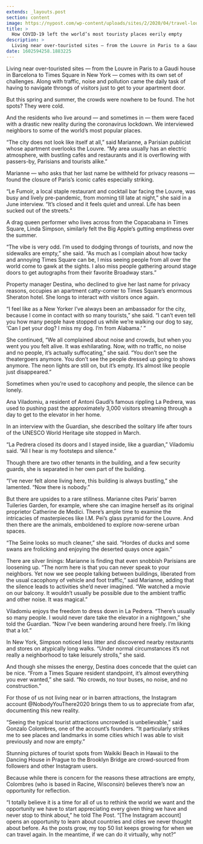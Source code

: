 ```yaml
--- 
extends: _layouts.post 
section: content 
image: https://nypost.com/wp-content/uploads/sites/2/2020/04/travel-louvre-1.jpg?quality=90&strip=all&w=1200 
title: > 
  How COVID-19 left the world’s most touristy places eerily empty 
description: > 
  Living near over-touristed sites — from the Louvre in Paris to a Gaudi house in Barcelona to Times Square in New York — comes with its own set of challenges.Along with traffic, noise and pollution came the daily task of having to navigate throngs of visitors just to get to your apartment door.Life has been sucked out of the streets.”A drag queen performer who lives across from the Copacabana in Times Square, Linda Simpson, similarly felt the Big Apple’s gutting emptiness over the summer.“As much as I complain about how tacky and annoying Times Square can be, I miss seeing people from all over the world come to gawk at the sights.“From a Times Square resident standpoint, it’s almost everything you ever wanted,” she said. 
date: 1602594258.1883225 
--- 
```

Living near over-touristed sites — from the Louvre in Paris to a Gaudi house in Barcelona to Times Square in New York — comes with its own set of challenges. Along with traffic, noise and pollution came the daily task of having to navigate throngs of visitors just to get to your apartment door.

But this spring and summer, the crowds were nowhere to be found. The hot spots? They were cold.

And the residents who live around — and sometimes in — them were faced with a drastic new reality during the coronavirus lockdown. We interviewed neighbors to some of the world’s most popular places.

“The city does not look like itself at all,” said Marianne, a Parisian publicist whose apartment overlooks the Louvre. “My area usually has an electric atmosphere, with bustling cafés and restaurants and it is overflowing with passers-by, Parisians and tourists alike.”

Marianne — who asks that her last name be withheld for privacy reasons — found the closure of Paris’s iconic cafés especially striking.

“Le Fumoir, a local staple restaurant and cocktail bar facing the Louvre, was busy and lively pre-pandemic, from morning till late at night,” she said in a June interview. “It’s closed and it feels quiet and unreal. Life has been sucked out of the streets.”

A drag queen performer who lives across from the Copacabana in Times Square, Linda Simpson, similarly felt the Big Apple’s gutting emptiness over the summer.

“The vibe is very odd. I’m used to dodging throngs of tourists, and now the sidewalks are empty,” she said. “As much as I complain about how tacky and annoying Times Square can be, I miss seeing people from all over the world come to gawk at the sights. I also miss people gathering around stage doors to get autographs from their favorite Broadway stars.”

Property manager Destina, who declined to give her last name for privacy reasons, occupies an apartment catty-corner to Times Square’s enormous Sheraton hotel. She longs to interact with visitors once again.

“I feel like as a New Yorker I’ve always been an ambassador for the city, because I come in contact with so many tourists,” she said. “I can’t even tell you how many people have stopped us while we’re walking our dog to say, ‘Can I pet your dog? I miss my dog. I’m from Alabama.’ ”

She continued, “We all complained about noise and crowds, but when you went you you felt alive. It was exhilarating. Now, with no traffic, no noise and no people, it’s actually suffocating,” she said. “You don’t see the theatergoers anymore. You don’t see the people dressed up going to shows anymore. The neon lights are still on, but it’s empty. It’s almost like people just disappeared.”

Sometimes when you’re used to cacophony and people, the silence can be lonely.

Ana Viladomiu, a resident of Antoni Gaudí’s famous rippling La Pedrera, was used to pushing past the approximately 3,000 visitors streaming through a day to get to the elevator in her home.

In an interview with the Guardian, she described the solitary life after tours of the UNESCO World Heritage site stopped in March.

“La Pedrera closed its doors and I stayed inside, like a guardian,” Viladomiu said. “All I hear is my footsteps and silence.”

Though there are two other tenants in the building, and a few security guards, she is separated in her own part of the building.

“I’ve never felt alone living here, this building is always bustling,” she lamented. “Now there is nobody.”

But there are upsides to a rare stillness. Marianne cites Paris’ barren Tuileries Garden, for example, where she can imagine herself as its original proprietor Catherine de Medici. There’s ample time to examine the intricacies of masterpieces like I.M. Pei’s glass pyramid for the Louvre. And then there are the animals, emboldened to explore now-serene urban spaces.

“The Seine looks so much cleaner,” she said. “Hordes of ducks and some swans are frolicking and enjoying the deserted quays once again.”

There are silver linings: Marianne is finding that even snobbish Parisians are loosening up. “The norm here is that you can never speak to your neighbors. Yet now we see people talking between buildings, liberated from the usual cacophony of vehicle and foot traffic,” said Marianne, adding that the silence leads to activities she’d never imagined. “We watched a movie on our balcony. It wouldn’t usually be possible due to the ambient traffic and other noise. It was magical.”

Viladomiu enjoys the freedom to dress down in La Pedrera. “There’s usually so many people. I would never dare take the elevator in a nightgown,” she told the Guardian. “Now I’ve been wandering around here freely. I’m liking that a lot.”

In New York, Simpson noticed less litter and discovered nearby restaurants and stores on atypically long walks. “Under normal circumstances it’s not really a neighborhood to take leisurely strolls,” she said.

And though she misses the energy, Destina does concede that the quiet can be nice. “From a Times Square resident standpoint, it’s almost everything you ever wanted,” she said. “No crowds, no tour buses, no noise, and no construction.”

For those of us not living near or in barren attractions, the Instagram account @NobodyYouThere2020 brings them to us to appreciate from afar, documenting this new reality.

“Seeing the typical tourist attractions uncrowded is unbelievable,” said Gonzalo Colombres, one of the account’s founders. “It particularly strikes me to see places and landmarks in some cities which I was able to visit previously and now are empty.”

Stunning pictures of tourist spots from Waikiki Beach in Hawaii to the Dancing House in Prague to the Brooklyn Bridge are crowd-sourced from followers and other Instagram users.

Because while there is concern for the reasons these attractions are empty, Colombres (who is based in Racine, Wisconsin) believes there’s now an opportunity for reflection.

“I totally believe it is a time for all of us to rethink the world we want and the opportunity we have to start appreciating every given thing we have and never stop to think about,” he told The Post. “[The Instagram account] opens an opportunity to learn about countries and cities we never thought about before. As the posts grow, my top 50 list keeps growing for when we can travel again. In the meantime, if we can do it virtually, why not?”